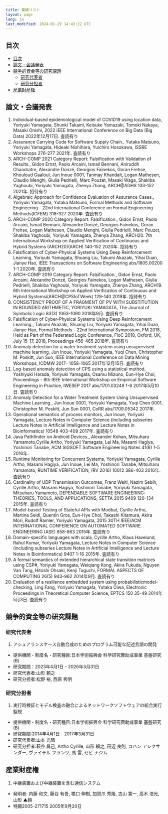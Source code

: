 ```yaml
---
title: 業績リスト
layout: page
lang: ja
last_modified: 2024-01-29 14:43:22 UTC
---
```

## 目次

- [目次](#目次)
- [論文・会議発表](#論文会議発表)
- [競争的資金等の研究課題](#競争的資金等の研究課題)
  - [研究代表者](#研究代表者)
  - [研究分担者](#研究分担者)
- [産業財産権](#産業財産権)


## 論文・会議発表

1. Individual-based epidemiological model of COVID19 using location data, Yoriyuki Yamagata, Shunki Takami, Keisuke Yamazaki, Tomoki Nakaya, Masaki Onishi, 2022 IEEE International Conference on Big Data (Big Data)  2022年12月17日. 査読有り 
1. Assurance Carrying Code for Software Supply Chain., Yutaka Matsuno, Yoriyuki Yamagata, Hideaki Nishihara, Yuichiro Hosokawa, ISSRE Workshops  276-277 2021年. 査読有り 
1. ARCH-COMP 2021 Category Report: Falsification with Validation of Results., Gidon Ernst, Paolo Arcaini, Ismail Bennani, Aniruddh Chandratre, Alexandre Donzé, Georgios Fainekos, Goran Frehse, Khouloud Gaaloul, Jun Inoue 0001, Tanmay Khandait, Logan Mathesen, Claudio Menghi, Giulia Pedrielli, Marc Pouzet, Masaki Waga, Shakiba Yaghoubi, Yoriyuki Yamagata, Zhenya Zhang, ARCH@ADHS  133-152 2021年.  招待有り
1. Algebraic Approach for Confidence Evaluation of Assurance Cases., Yoriyuki Yamagata, Yutaka Matsuno, Formal Methods and Software Engineering - 22nd International Conference on Formal Engineering Methods(ICFEM)  318-327 2020年. 査読有り 
1. ARCH-COMP 2020 Category Report: Falsification., Gidon Ernst, Paolo Arcaini, Ismail Bennani, Alexandre Donzé, Georgios Fainekos, Goran Frehse, Logan Mathesen, Claudio Menghi, Giulia Pedrielli, Marc Pouzet, Shakiba Yaghoubi, Yoriyuki Yamagata, Zhenya Zhang, ARCH20. 7th International Workshop on Applied Verification of Continuous and Hybrid Systems (ARCH20)(ARCH)  140-152 2020年.  招待有り
1. Falsification of Cyber-Physical Systems Using Deep Reinforcement Learning, Yoriyuki Yamagata, Shuang Liu, Takumi Akazaki, Yihai Duan, Jianye Hao, IEEE Transactions on Software Engineering abs/1805.00200 1-1 2020年. 査読有り 
1. ARCH-COMP 2019 Category Report: Falsification., Gidon Ernst, Paolo Arcaini, Alexandre Donzé, Georgios Fainekos, Logan Mathesen, Giulia Pedrielli, Shakiba Yaghoubi, Yoriyuki Yamagata, Zhenya Zhang, ARCH19. 6th International Workshop on Applied Verification of Continuous and Hybrid Systemsi(ARCH@CPSIoTWeek)  129-140 2019年.  招待有り
1. CONSISTENCY PROOF OF A FRAGMENT OF PV WITH SUBSTITUTION IN BOUNDED ARITHMETIC, YORIYUKI YAMAGATA, The Journal of Symbolic Logic 83(3) 1063-1090 2018年9月. 査読有り 
1. Falsification of Cyber-Physical Systems Using Deep Reinforcement Learning., Takumi Akazaki, Shuang Liu, Yoriyuki Yamagata, Yihai Duan, Jianye Hao, Formal Methods - 22nd International Symposium, FM 2018, Held as Part of the Federated Logic Conference, FloC 2018, Oxford, UK, July 15-17, 2018, Proceedings  456-465 2018年. 査読有り 
1. Anomaly detection for a water treatment system using unsupervised machine learning, Jun Inoue, Yoriyuki Yamagata, Yuqi Chen, Christopher M. Poskitt, Jun Sun, IEEE International Conference on Data Mining Workshops, ICDMW 2017- 1058-1065 2017年12月15日. 査読有り 
1. Log-based anomaly detection of CPS using a statistical method, Yoshiyuki Harada, Yoriyuki Yamagata, Osamu Mizuno, Eun-Hye Choi, Proceedings - 8th IEEE International Workshop on Empirical Software Engineering in Practice, IWESEP 2017 abs/1701.03249 1-6 2017年5月10日. 査読有り 
1. Anomaly Detection for a Water Treatment System Using Unsupervised Machine Learning., Jun Inoue 0001, Yoriyuki Yamagata, Yuqi Chen 0001, Christopher M. Poskitt, Jun Sun 0001, CoRR abs/1709.05342 2017年.  
1. Operational semantics of process monitors, Jun Inoue, Yoriyuki Yamagata, Lecture Notes in Computer Science (including subseries Lecture Notes in Artificial Intelligence and Lecture Notes in Bioinformatics) 10548 403-409 2017年. 査読有り 
1. Java Pathfinder on Android Devices., Alexander Kohan, Mitsuharu Yamamoto,Cyrille Artho, Yoriyuki Yamagata, Lei Ma, Masami Hagiya, Yoshinori Tanabe, ACM SIGSOFT Software Engineering Notes 41(6) 1-5 2016年.  
1. Runtime Monitoring for Concurrent Systems, Yoriyuki Yamagata, Cyrille Artho, Masami Hagiya, Jun Inoue, Lei Ma, Yoshinori Tanabe, Mitsuharu Yamamoto, RUNTIME VERIFICATION, (RV 2016) 10012 386-403 2016年. 査読有り 
1. Cardinality of UDP Transmission Outcomes, Franz Weitl, Nazim Sebih, Cyrille Artho, Masami Hagiya, Yoshinori Tanabe, Yoriyuki Yamagata, Mitsuharu Yamamoto, DEPENDABLE SOFTWARE ENGINEERING: THEORIES, TOOLS, AND APPLICATIONS, SETTA 2015 9409 120-134 2015年. 査読有り 
1. Model-based Testing of Stateful APIs with Modbat, Cyrille Artho, Martina Seidl, Quentin Gros, Eun-Hye Choi, Takashi Kitamura, Akira Mori, Rudolf Ramler, Yoriyuki Yamagata, 2015 30TH IEEE/ACM INTERNATIONAL CONFERENCE ON AUTOMATED SOFTWARE ENGINEERING (ASE)  858-863 2015年. 査読有り 
1. Domain-specific languages with scala, Cyrille Artho, Klaus Havelund, Rahul Kumar, Yoriyuki Yamagata, Lecture Notes in Computer Science (including subseries Lecture Notes in Artificial Intelligence and Lecture Notes in Bioinformatics) 9407 1-16 2015年. 査読有り 
1. A formal semantics of extended hierarchical state transition matrices using CSP#, Yoriyuki Yamagata, Weiqiang Kong, Akira Fukuda, Nguyen Van Tang, Hitoshi Ohsaki, Kenji Taguchi, FORMAL ASPECTS OF COMPUTING 26(5) 943-962 2014年9月. 査読有り 
1. Evaluation of a resilience embedded system using probabilisticmodel-checking, Ling Fang, Yoriyuki Yamagata, Yutaka Oiwa, Electronic Proceedings in Theoretical Computer Science, EPTCS 150 35-49 2014年5月3日. 査読有り

## 競争的資金等の研究課題

### 研究代表者

1. アシュアランスケース自動合成のためのプログラム可能な記述言語の開発
  - 提供機関・制度名・研究種目:日本学術振興会 科学研究費助成事業 基盤研究(B)
  - 研究期間：2023年4月1日 - 2026年3月31日
  - 研究代表者:山形 頼之
  - 研究分担者:松野 裕, 西原 秀明

### 研究分担者

1. 実行時検証とモデル検査の融合によるネットワークソフトウェアの統合実行監視
  - 提供機関・制度名・研究種目:日本学術振興会 科学研究費助成事業 基盤研究(B)
  - 研究期間:2014年4月1日 - 2017年3月31日
  - 研究代表者:山本 光晴
  - 研究分担者:萩谷 昌己, Artho Cyrille, 山形 頼之, 田辺 良則, コハン アレクサンダー, ヴァイテル フランツ, 馬 雷, セビ ナジム

## 産業財産権

1. 中継装置および中継装置を含む通信システム
  - 発明者: 内藤 和文, 藤谷 有吾, 橋口 伸樹, 加賀爪 秀隆, 古山 寛一, 高木 浩光, 山形 ▲頼
  - 特願2005-271715    2005年9月20日